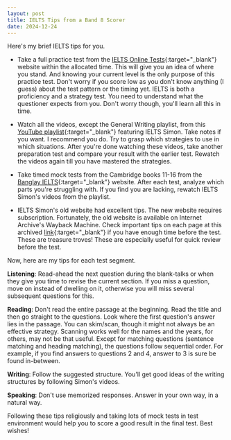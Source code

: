 ```yaml
---
layout: post
title: IELTS Tips from a Band 8 Scorer
date: 2024-12-24
---
```


Here's my brief IELTS tips for you.

* Take a full practice test from the [IELTS Online Tests](https://ieltsonlinetests.com/){:target="_blank"} website within the allocated time. This will give you an idea of where you stand. And knowing your current level is the only purpose of this practice test. Don't worry if you score low as you don't know anything (I guess) about the test pattern or the timing yet. IELTS is both a proficiency and a strategy test. You need to understand what the questioner expects from you. Don't worry though, you'll learn all this in time.

* Watch all the videos, except the General Writing playlist, from this [YouTube playlist](https://www.youtube.com/@IeltsSimon9/playlists){:target="_blank"} featuring IELTS Simon. Take notes if you want. I recommend you do. Try to grasp which strategies to use in which situations. After you're done watching these videos, take another preparation test and compare your result with the earlier test. Rewatch the videos again till you have mastered the strategies.

* Take timed mock tests from the Cambridge books 11-16 from the [Banglay IELTS](https://banglayielts.com/courses/academic/){:target="_blank"} website. After each test, analyze which parts you're struggling with. If you find you are lacking, rewatch IELTS Simon's videos from the playlist.

* IELTS Simon's old website had excellent tips. The new website requires subscription. Fortunately, the old website is available on Internet Archive's Wayback Machine. Check important tips on each page at this archived [link](https://web.archive.org/web/20230224102046/https://www.ielts-simon.com/ielts-help-and-english-pr/students-questions/){:target="_blank"} if you have enough time before the test. These are treasure troves! These are especially useful for quick review before the test.

Now, here are my tips for each test segment.

**Listening**: Read-ahead the next question during the blank-talks or when they give you time to revise the current section. If you miss a question, move on instead of dwelling on it, otherwise you will miss several subsequent questions for this.

**Reading**: Don't read the entire passage at the beginning. Read the title and then go straight to the questions. Look where the first question's answer lies in the passage. You can skim/scan, though it might not always be an effective strategy. Scanning works well for the names and the years, for others, may not be that useful. Except for matching questions (sentence matching and heading matching), the questions follow sequential order. For example, if you find answers to questions 2 and 4, answer to 3 is sure be found in-between.

**Writing**: Follow the suggested structure. You'll get good ideas of the writing structures by following Simon's videos.

**Speaking**: Don't use memorized responses. Answer in your own way, in a natural way.

Following these tips religiously and taking lots of mock tests in test environment would help you to score a good result in the final test. Best wishes!